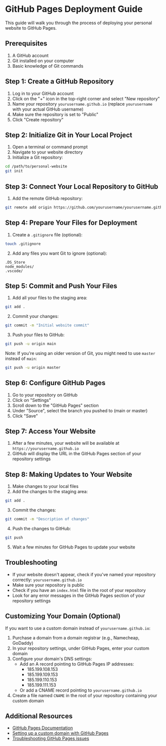 # GitHub Pages Deployment Guide

This guide will walk you through the process of deploying your personal website to GitHub Pages.

## Prerequisites

1. A GitHub account
2. Git installed on your computer
3. Basic knowledge of Git commands

## Step 1: Create a GitHub Repository

1. Log in to your GitHub account
2. Click on the "+" icon in the top-right corner and select "New repository"
3. Name your repository `yourusername.github.io` (replace `yourusername` with your actual GitHub username)
4. Make sure the repository is set to "Public"
5. Click "Create repository"

## Step 2: Initialize Git in Your Local Project

1. Open a terminal or command prompt
2. Navigate to your website directory
3. Initialize a Git repository:

```bash
cd /path/to/personal-website
git init
```

## Step 3: Connect Your Local Repository to GitHub

1. Add the remote GitHub repository:

```bash
git remote add origin https://github.com/yourusername/yourusername.github.io.git
```

## Step 4: Prepare Your Files for Deployment

1. Create a `.gitignore` file (optional):

```bash
touch .gitignore
```

2. Add any files you want Git to ignore (optional):

```
.DS_Store
node_modules/
.vscode/
```

## Step 5: Commit and Push Your Files

1. Add all your files to the staging area:

```bash
git add .
```

2. Commit your changes:

```bash
git commit -m "Initial website commit"
```

3. Push your files to GitHub:

```bash
git push -u origin main
```

Note: If you're using an older version of Git, you might need to use `master` instead of `main`:

```bash
git push -u origin master
```

## Step 6: Configure GitHub Pages

1. Go to your repository on GitHub
2. Click on "Settings"
3. Scroll down to the "GitHub Pages" section
4. Under "Source", select the branch you pushed to (main or master)
5. Click "Save"

## Step 7: Access Your Website

1. After a few minutes, your website will be available at `https://yourusername.github.io`
2. GitHub will display the URL in the GitHub Pages section of your repository settings

## Step 8: Making Updates to Your Website

1. Make changes to your local files
2. Add the changes to the staging area:

```bash
git add .
```

3. Commit the changes:

```bash
git commit -m "Description of changes"
```

4. Push the changes to GitHub:

```bash
git push
```

5. Wait a few minutes for GitHub Pages to update your website

## Troubleshooting

- If your website doesn't appear, check if you've named your repository correctly: `yourusername.github.io`
- Make sure your repository is public
- Check if you have an `index.html` file in the root of your repository
- Look for any error messages in the GitHub Pages section of your repository settings

## Customizing Your Domain (Optional)

If you want to use a custom domain instead of `yourusername.github.io`:

1. Purchase a domain from a domain registrar (e.g., Namecheap, GoDaddy)
2. In your repository settings, under GitHub Pages, enter your custom domain
3. Configure your domain's DNS settings:
   - Add an A record pointing to GitHub Pages IP addresses:
     - 185.199.108.153
     - 185.199.109.153
     - 185.199.110.153
     - 185.199.111.153
   - Or add a CNAME record pointing to `yourusername.github.io`
4. Create a file named `CNAME` in the root of your repository containing your custom domain

## Additional Resources

- [GitHub Pages Documentation](https://docs.github.com/en/pages)
- [Setting up a custom domain with GitHub Pages](https://docs.github.com/en/pages/configuring-a-custom-domain-for-your-github-pages-site)
- [Troubleshooting GitHub Pages issues](https://docs.github.com/en/pages/getting-started-with-github-pages/troubleshooting-404-errors-for-github-pages-sites)
